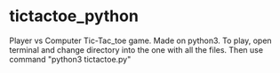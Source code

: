 # tictactoe_python
Player vs Computer Tic-Tac_toe game. Made on python3.
To play, open terminal and change directory into the one with all the files.
Then use command "python3 tictactoe.py"
